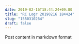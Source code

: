 ```yaml
---
date: 2019-02-16T18:44:24+09:00
title: "RC Logr 20190216 184424"
slug: "1550310264"
draft: false
---
```


Post content in markdown format
